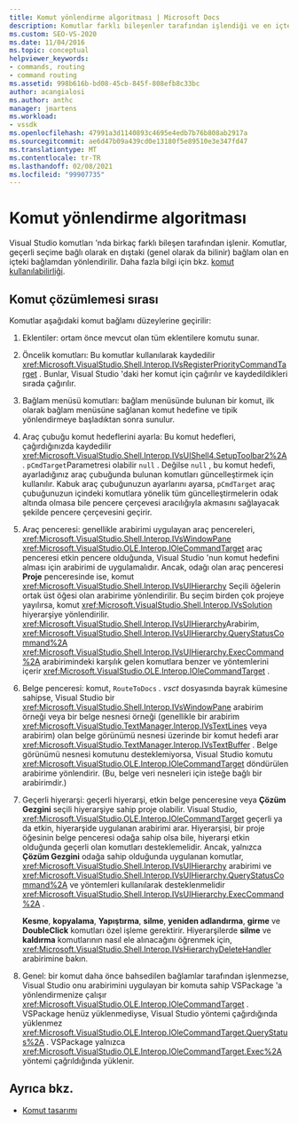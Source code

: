 ```yaml
---
title: Komut yönlendirme algoritması | Microsoft Docs
description: Komutlar farklı bileşenler tarafından işlendiği ve en içteki içerikten en dıştaki içeriğe yönlendirildiği için, Visual Studio 'da komut çözümünün sırası hakkında bilgi edinin.
ms.custom: SEO-VS-2020
ms.date: 11/04/2016
ms.topic: conceptual
helpviewer_keywords:
- commands, routing
- command routing
ms.assetid: 998b616b-bd08-45cb-845f-808efb8c33bc
author: acangialosi
ms.author: anthc
manager: jmartens
ms.workload:
- vssdk
ms.openlocfilehash: 47991a3d1140893c4695e4edb7b76b808ab2917a
ms.sourcegitcommit: ae6d47b09a439cd0e13180f5e89510e3e347fd47
ms.translationtype: MT
ms.contentlocale: tr-TR
ms.lasthandoff: 02/08/2021
ms.locfileid: "99907735"
---
```

# <a name="command-routing-algorithm"></a>Komut yönlendirme algoritması
Visual Studio komutları 'nda birkaç farklı bileşen tarafından işlenir. Komutlar, geçerli seçime bağlı olarak en dıştaki (genel olarak da bilinir) bağlam olan en içteki bağlamdan yönlendirilir. Daha fazla bilgi için bkz. [komut kullanılabilirliği](../../extensibility/internals/command-availability.md).

## <a name="order-of-command-resolution"></a>Komut çözümlemesi sırası
 Komutlar aşağıdaki komut bağlamı düzeylerine geçirilir:

1. Eklentiler: ortam önce mevcut olan tüm eklentilere komutu sunar.

2. Öncelik komutları: Bu komutlar kullanılarak kaydedilir <xref:Microsoft.VisualStudio.Shell.Interop.IVsRegisterPriorityCommandTarget> . Bunlar, Visual Studio 'daki her komut için çağırılır ve kaydedildikleri sırada çağırılır.

3. Bağlam menüsü komutları: bağlam menüsünde bulunan bir komut, ilk olarak bağlam menüsüne sağlanan komut hedefine ve tipik yönlendirmeye başladıktan sonra sunulur.

4. Araç çubuğu komut hedeflerini ayarla: Bu komut hedefleri, çağırdığınızda kaydedilir <xref:Microsoft.VisualStudio.Shell.Interop.IVsUIShell4.SetupToolbar2%2A> . `pCmdTarget`Parametresi olabilir `null` . Değilse `null` , bu komut hedefi, ayarladığınız araç çubuğunda bulunan komutları güncelleştirmek için kullanılır. Kabuk araç çubuğunuzun ayarlarını ayarsa, `pCmdTarget` araç çubuğunuzun içindeki komutlara yönelik tüm güncelleştirmelerin odak altında olmasa bile pencere çerçevesi aracılığıyla akmasını sağlayacak şekilde pencere çerçevesini geçirir.

5. Araç penceresi: genellikle arabirimi uygulayan araç pencereleri, <xref:Microsoft.VisualStudio.Shell.Interop.IVsWindowPane> <xref:Microsoft.VisualStudio.OLE.Interop.IOleCommandTarget> araç penceresi etkin pencere olduğunda, Visual Studio 'nun komut hedefini alması için arabirimi de uygulamalıdır. Ancak, odağı olan araç penceresi **Proje** penceresinde ise, komut <xref:Microsoft.VisualStudio.Shell.Interop.IVsUIHierarchy> Seçili öğelerin ortak üst öğesi olan arabirime yönlendirilir. Bu seçim birden çok projeye yayılırsa, komut <xref:Microsoft.VisualStudio.Shell.Interop.IVsSolution> hiyerarşiye yönlendirilir. <xref:Microsoft.VisualStudio.Shell.Interop.IVsUIHierarchy>Arabirim, <xref:Microsoft.VisualStudio.Shell.Interop.IVsUIHierarchy.QueryStatusCommand%2A> <xref:Microsoft.VisualStudio.Shell.Interop.IVsUIHierarchy.ExecCommand%2A> arabirimindeki karşılık gelen komutlara benzer ve yöntemlerini içerir <xref:Microsoft.VisualStudio.OLE.Interop.IOleCommandTarget> .

6. Belge penceresi: komut, `RouteToDocs` *. vsct* dosyasında bayrak kümesine sahipse, Visual Studio bir <xref:Microsoft.VisualStudio.Shell.Interop.IVsWindowPane> arabirim örneği veya bir belge nesnesi örneği (genellikle bir arabirim <xref:Microsoft.VisualStudio.TextManager.Interop.IVsTextLines> veya arabirim) olan belge görünümü nesnesi üzerinde bir komut hedefi arar <xref:Microsoft.VisualStudio.TextManager.Interop.IVsTextBuffer> . Belge görünümü nesnesi komutunu desteklemiyorsa, Visual Studio komutu <xref:Microsoft.VisualStudio.OLE.Interop.IOleCommandTarget> döndürülen arabirime yönlendirir. (Bu, belge veri nesneleri için isteğe bağlı bir arabirimdir.)

7. Geçerli hiyerarşi: geçerli hiyerarşi, etkin belge penceresine veya **Çözüm Gezgini** seçili hiyerarşiye sahip proje olabilir. Visual Studio, <xref:Microsoft.VisualStudio.OLE.Interop.IOleCommandTarget> geçerli ya da etkin, hiyerarşide uygulanan arabirimi arar. Hiyerarşisi, bir proje öğesinin belge penceresi odağa sahip olsa bile, hiyerarşi etkin olduğunda geçerli olan komutları desteklemelidir. Ancak, yalnızca **Çözüm Gezgini** odağa sahip olduğunda uygulanan komutlar, <xref:Microsoft.VisualStudio.Shell.Interop.IVsUIHierarchy> arabirimi ve <xref:Microsoft.VisualStudio.Shell.Interop.IVsUIHierarchy.QueryStatusCommand%2A> ve yöntemleri kullanılarak desteklenmelidir <xref:Microsoft.VisualStudio.Shell.Interop.IVsUIHierarchy.ExecCommand%2A> .

     **Kesme**, **kopyalama**, **Yapıştırma**, **silme**, **yeniden adlandırma**, **girme** ve **DoubleClick** komutları özel işleme gerektirir. Hiyerarşilerde **silme** ve **kaldırma** komutlarının nasıl ele alınacağını öğrenmek için, <xref:Microsoft.VisualStudio.Shell.Interop.IVsHierarchyDeleteHandler> arabirimine bakın.

8. Genel: bir komut daha önce bahsedilen bağlamlar tarafından işlenmezse, Visual Studio onu arabirimini uygulayan bir komuta sahip VSPackage 'a yönlendirmenize çalışır <xref:Microsoft.VisualStudio.OLE.Interop.IOleCommandTarget> . VSPackage henüz yüklenmediyse, Visual Studio yöntemi çağırdığında yüklenmez <xref:Microsoft.VisualStudio.OLE.Interop.IOleCommandTarget.QueryStatus%2A> . VSPackage yalnızca <xref:Microsoft.VisualStudio.OLE.Interop.IOleCommandTarget.Exec%2A> yöntemi çağrıldığında yüklenir.

## <a name="see-also"></a>Ayrıca bkz.
- [Komut tasarımı](../../extensibility/internals/command-design.md)

